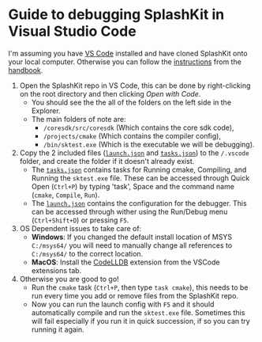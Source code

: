 # Guide to debugging SplashKit in Visual Studio Code

I'm assuming you have [VS Code](https://code.visualstudio.com/) installed and have cloned SplashKit onto your local computer. Otherwise you can follow the [instructions](https://github.com/thoth-tech/handbook/blob/main/docs/products/splashkit/splashkit.md) from the [handbook](https://github.com/thoth-tech/handbook).

1. Open the SplashKit repo in VS Code, this can be done by right-clicking on the root directory and then clicking *Open with Code*.  
	* You should see the the all of the folders on the left side in the Explorer.
	* The main folders of note are: 
		* `/coresdk/src/coresdk` (Which contains the core sdk code), 
		* `/projects/cmake` (Which contains the compiler config), 
		* `/bin/sktest.exe` (Which is the executable we will be debugging).
2. Copy the 2 included files ([`launch.json`](launch.json) and [`tasks.json`](tasks.json)) to the `/.vscode` folder, and create the folder if it doesn't already exist.
	* The [`tasks.json`](tasks.json) contains tasks for Running cmake, Compiling, and Running the `sktest.exe` file. These can be accessed through Quick Open (`Ctrl+P`) by typing 'task', Space and the command name (`cmake`, `Compile`, `Run`).
	* The [`launch.json`](launch.json) contains the configuration for the debugger. This can be accessed through wither using the Run/Debug menu (`Ctrl+Shift+D`) or pressing `F5`.
3. OS Dependent issues to take care of:
	* **Windows**: If you changed the default install location of MSYS `C:/msys64/` you will need to manually change all references to `C:/msys64/` to the correct location.
	* **MacOS**: Install the [CodeLLDB](https://marketplace.visualstudio.com/items?itemName=vadimcn.vscode-lldb) extension from the VSCode extensions tab.
4. Otherwise you are good to go!
	* Run the `cmake` task (`Ctrl+P`, then type `task cmake`), this needs to be run every time you add or remove files from the SplashKit repo.
	* Now you can run the launch config with `F5` and it should automatically compile and run the `sktest.exe` file. Sometimes this will fail especially if you run it in quick succession, if so you can try running it again.
